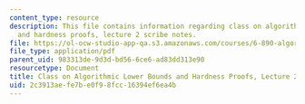 ```yaml
---
content_type: resource
description: This file contains information regarding class on algorithmic lower bounds
  and hardness proofs, lecture 2 scribe notes.
file: https://ol-ocw-studio-app-qa.s3.amazonaws.com/courses/6-890-algorithmic-lower-bounds-fun-with-hardness-proofs-fall-2014/2c3913aefe7be0f98fcc16394ef6ea4b_MIT6_890F14_Lec2.pdf
file_type: application/pdf
parent_uid: 983313de-9d3d-bd56-6ce6-ad83dd313e90
resourcetype: Document
title: Class on Algorithmic Lower Bounds and Hardness Proofs, Lecture 2 Scribe Notes
uid: 2c3913ae-fe7b-e0f9-8fcc-16394ef6ea4b
---
```

